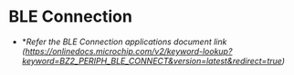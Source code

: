 # BLE Connection

-   **Refer the BLE Connection applications document link (https://onlinedocs.microchip.com/v2/keyword-lookup?keyword=BZ2_PERIPH_BLE_CONNECT&version=latest&redirect=true)*